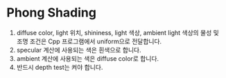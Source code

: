 # Phong Shading

1. diffuse color, light 위치, shininess, light 색상, ambient light 색상의 물성 및 조명 조건은 Cpp 프로그램에서 uniform으로 전달합니다. <br>
2. specular 계산에 사용되는 색은 흰색으로 합니다. <br>
3. ambient 계산에 사용되는 색은 diffuse color로 합니다. <br>
4. 반드시 depth test는 켜야 합니다. <br>